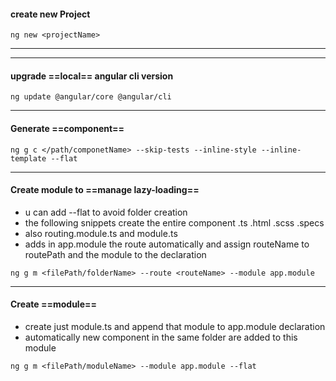 ####  create new Project
```console
ng new <projectName>
```
---
---
#### upgrade ==local== angular cli version
```console
ng update @angular/core @angular/cli
```
---
#### Generate ==component==
```console
ng g c </path/componetName> --skip-tests --inline-style --inline-template --flat
```
---

#### Create module to ==manage lazy-loading==
-  u can add --flat to avoid folder creation
- the following snippets create the entire component .ts .html .scss .specs 
- also routing.module.ts and module.ts
- adds in app.module the route automatically and assign routeName to routePath and the module to the declaration
```console
ng g m <filePath/folderName> --route <routeName> --module app.module 
```
---
#### Create ==module==
-  create just module.ts and append that module to app.module declaration
- automatically new component in the same folder are added to this module
```console
ng g m <filePath/moduleName> --module app.module --flat
```

